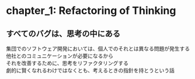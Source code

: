 # chapter_1: Refactoring of Thinking

## すべてのバグは、思考の中にある

集団でのソフトウェア開発においては、個人でのそれとは異なる問題が発生する  
他社とのコミュニケーションが必要になるから  
それを改善するために、思考をリファクタリングする  
劇的に賢くなれるわけではなくとも、考えるときの指針を持とうという話
